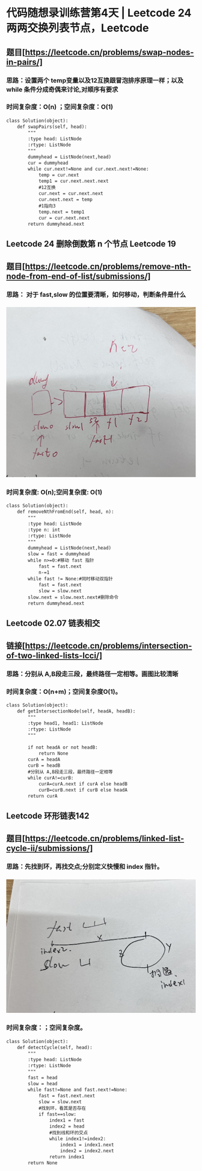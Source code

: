 # 代码随想录训练营第4天 | Leetcode 24 两两交换列表节点，Leetcode  

## 题目[https://leetcode.cn/problems/swap-nodes-in-pairs/]
### 思路：设置两个 temp变量以及12互换跟冒泡排序原理一样；以及 while 条件分成奇偶来讨论,对顺序有要求

### 时间复杂度：O(n) ；空间复杂度：O(1)
```
class Solution(object):
    def swapPairs(self, head):
        """
        :type head: ListNode
        :rtype: ListNode
        """
        dummyhead = ListNode(next,head)
        cur = dummyhead
        while cur.next!=None and cur.next.next!=None:
            temp = cur.next
            temp1 = cur.next.next.next
            #12互换
            cur.next = cur.next.next
            cur.next.next = temp
            #1指向3
            temp.next = temp1
            cur = cur.next.next
        return dummyhead.next
```
## Leetcode 24 删除倒数第 n 个节点 Leetcode 19
## 题目[https://leetcode.cn/problems/remove-nth-node-from-end-of-list/submissions/]
### 思路： 对于 fast,slow 的位置要清晰，如何移动，判断条件是什么
### ![image](https://github.com/zkykit/leetcode/blob/main/IMG/%E5%88%A0%E9%99%A4%E5%80%92%E6%95%B0%E7%AC%AC%20n%20%E4%B8%AA%E8%8A%82%E7%82%B9.JPG)
### 时间复杂度: O(n);空间复杂度: O(1)


```
class Solution(object):
    def removeNthFromEnd(self, head, n):
        """
        :type head: ListNode
        :type n: int
        :rtype: ListNode
        """
        dummyhead = ListNode(next,head)
        slow = fast = dummyhead
        while n>=0:#移动 fast 指针
            fast = fast.next
            n-=1
        while fast != None:#同时移动双指针
            fast = fast.next
            slow = slow.next
        slow.next = slow.next.next#删除命令
        return dummyhead.next
```

## Leetcode 02.07 链表相交
## 链接[https://leetcode.cn/problems/intersection-of-two-linked-lists-lcci/]
### 思路：分别从 A,B段走三段，最终路径一定相等。画图比较清晰
### 时间复杂度：O(n+m)；空间复杂度O(1)。

```
class Solution(object):
    def getIntersectionNode(self, headA, headB):
        """
        :type head1, head1: ListNode
        :rtype: ListNode
        """
    
        if not headA or not headB:
            return None
        curA = headA
        curB = headB
        #分别从 A,B段走三段，最终路径一定相等
        while curA!=curB:
            curA=curA.next if curA else headB
            curB=curB.next if curB else headA
        return curA
```
## Leetcode 环形链表142
## 题目[https://leetcode.cn/problems/linked-list-cycle-ii/submissions/]
### 思路：先找到环，再找交点;分别定义快慢和 index 指针。
### ![image](https://github.com/zkykit/leetcode/blob/main/IMG/%E7%8E%AF%E5%BD%A2%E9%93%BE%E8%A1%A8.jpg) 
### 时间复杂度：；空间复杂度。
```
class Solution(object):
    def detectCycle(self, head):
        """
        :type head: ListNode
        :rtype: ListNode
        """
        fast = head
        slow = head
        while fast!=None and fast.next!=None:
            fast = fast.next.next
            slow = slow.next
            #找到环，看其是否存在
            if fast==slow:
                index1 = fast
                index2 = head
                #找到线和环的交点
                while index1!=index2:
                    index1 = index1.next
                    index2 = index2.next
                return index1
        return None
```